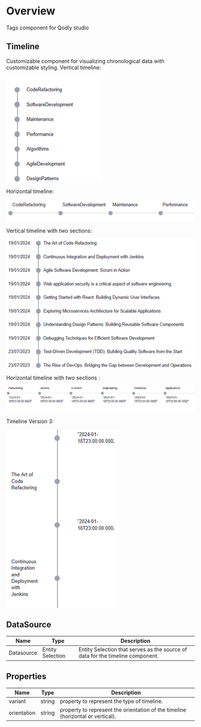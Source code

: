 # Overview

Tags component for Qodly studio

## Timeline

Customizable component for visualizing chronological data with customizable styling.
Vertical timeline:

![Vertical Timeline](public/1.png)

Horizontal timeline:

![Horizontal Timeline](public/2.png)

Vertical timeline with two sections:

![Vertical Timeline V2](public/3.png)

Horizontal timeline with two sections :

![Horizontal Timeline V2](public/4.png)

Timeline Version 3:

![Timeline ](public/5.png)

## DataSource

| Name       | Type             | Description                                                                    |
| ---------- | ---------------- | ------------------------------------------------------------------------------ |
| Datasource | Entity Selection | Entity Selection that serves as the source of data for the timeline component. |

## Properties

| Name        | Type   | Description                                                                     |
| ----------- | ------ | ------------------------------------------------------------------------------- |
| variant     | string | property to represent the type of timeline.                                     |
| orientation | string | property to represent the orientation of the timeline (horizontal or vertical). |
